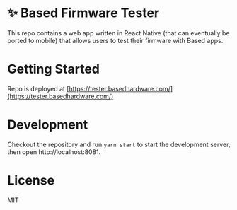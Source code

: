 # ✨ Based Firmware Tester

This repo contains a web app written in React Native (that can eventually be ported to mobile) that allows users to test their firmware with Based apps.

# Getting Started

Repo is deployed at [https://tester.basedhardware.com/](https://tester.basedhardware.com/)

# Development

Checkout the repository and run `yarn start` to start the development server, then open http://localhost:8081.

# License

MIT